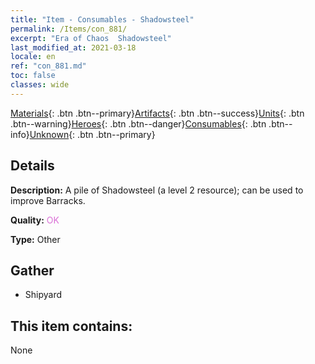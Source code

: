 ```yaml
---
title: "Item - Consumables - Shadowsteel"
permalink: /Items/con_881/
excerpt: "Era of Chaos  Shadowsteel"
last_modified_at: 2021-03-18
locale: en
ref: "con_881.md"
toc: false
classes: wide
---
```

 [Materials](/Items/){: .btn .btn--primary}[Artifacts](/Items/Artifacts/){: .btn .btn--success}[Units](/Items/Units/){: .btn .btn--warning}[Heroes](/Items/Heroes/){: .btn .btn--danger}[Consumables](/Items/Consumables/){: .btn .btn--info}[Unknown](/Items/Unknown/){: .btn .btn--primary}

## Details
 **Description:** A pile of Shadowsteel (a level 2 resource); can be used to improve Barracks.

 **Quality:** <span style="color: #DA70D6">OK</span>

 **Type:** Other

## Gather

*    Shipyard 

## This item contains:

  None

